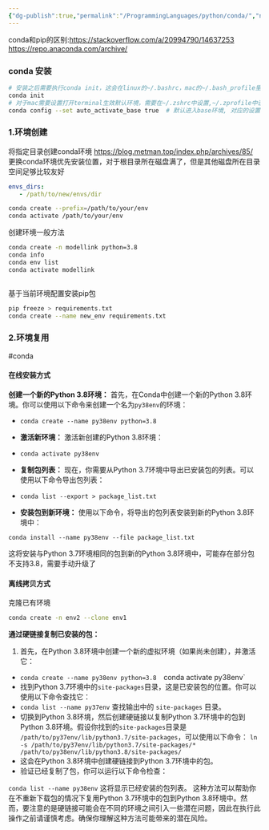 ```yaml
---
{"dg-publish":true,"permalink":"/ProgrammingLanguages/python/conda/","noteIcon":"3"}
---
```


conda和pip的区别:https://stackoverflow.com/a/20994790/14637253
https://repo.anaconda.com/archive/


### conda 安装

```sh
# 安装之后需要执行conda init，这会在linux的~/.bashrc，mac的~/.bash_profile里面加上conda需要的一些初始化设置好让终端打开就能初始化相关环境变量，如果删除anaconda之后重新安装的话需要先清理对应的bashrc的代码片段
conda init
# 对于mac需要设置打开terminal生效默认环境，需要在~/.zshrc中设置,~/.zprofile中设置没有生效
conda config --set auto_activate_base true	# 默认进入base环境, 对应的设置会写入~/.condarc

```


### 1.环境创建

将指定目录创建conda环境
https://blog.metman.top/index.php/archives/85/
更换conda环境优先安装位置，对于根目录所在磁盘满了，但是其他磁盘所在目录空间足够比较友好
```yaml title:~/.condarc
envs_dirs:
   - /path/to/new/envs/dir

```


```bash
conda create --prefix=/path/to/your/env
conda activate /path/to/your/env
```

创建环境一般方法
```sh
conda create -n modellink python=3.8
conda info
conda env list
conda activate modellink



```

基于当前环境配置安装pip包

```bash
pip freeze > requirements.txt
conda create --name new_env requirements.txt

```


### 2.环境复用
#conda
#### 在线安装方式
**创建一个新的Python 3.8环境：** 首先，在Conda中创建一个新的Python 3.8环境。你可以使用以下命令来创建一个名为`py38env`的环境：

- `conda create --name py38env python=3.8`
    
- **激活新环境：** 激活新创建的Python 3.8环境：
    
- `conda activate py38env`
- **复制包列表：** 现在，你需要从Python 3.7环境中导出已安装包的列表。可以使用以下命令导出包列表：
- `conda list --export > package_list.txt`

- **安装包到新环境：** 使用以下命令，将导出的包列表安装到新的Python 3.8环境中：   

`conda install --name py38env --file package_list.txt`

这将安装与Python 3.7环境相同的包到新的Python 3.8环境中，可能存在部分包不支持3.8，需要手动升级了
#### 离线拷贝方式

克隆已有环境
```bash
conda create -n env2 --clone env1
```
**通过硬链接复制已安装的包：**

1. 首先，在Python 3.8环境中创建一个新的虚拟环境（如果尚未创建），并激活它：
- `conda create --name py38env python=3.8 
   `conda activate py38env` 
- 找到Python 3.7环境中的`site-packages`目录，这是已安装包的位置。你可以使用以下命令查找它：
- `conda list --name py37env`
    查找输出中的 `site-packages` 目录。
- 切换到Python 3.8环境，然后创建硬链接以复制Python 3.7环境中的包到Python 3.8环境。假设你找到的`site-packages`目录是 `/path/to/py37env/lib/python3.7/site-packages`，可以使用以下命令：
	`ln -s /path/to/py37env/lib/python3.7/site-packages/* /path/to/py38env/lib/python3.8/site-packages/` 
- 这会在Python 3.8环境中创建硬链接到Python 3.7环境中的包。 
- 验证已经复制了包，你可以运行以下命令检查：

 `conda list --name py38env` 
这将显示已经安装的包列表。
这种方法可以帮助你在不重新下载包的情况下复用Python 3.7环境中的包到Python 3.8环境中。然而，要注意的是硬链接可能会在不同的环境之间引入一些潜在问题，因此在执行此操作之前请谨慎考虑。确保你理解这种方法可能带来的潜在风险。